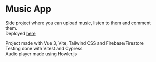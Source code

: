 # Music App

Side project where you can upload music, listen to them and comment them.  
Deployed [here](https://moonlit-arithmetic-37e071.netlify.app/)

Project made with Vue 3, Vite, Tailwind CSS and Firebase/Firestore  
Testing done with Vitest and Cypress  
Audio player made using Howler.js
